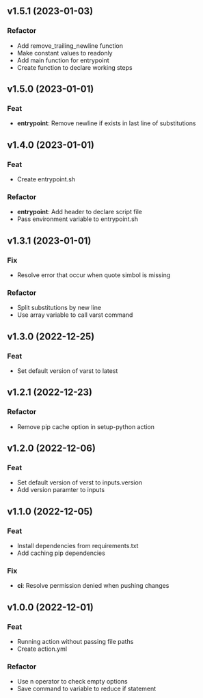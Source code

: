 ## v1.5.1 (2023-01-03)

### Refactor

- Add remove_trailing_newline function
- Make constant values to readonly
- Add main function for entrypoint
- Create function to declare working steps

## v1.5.0 (2023-01-01)

### Feat

- **entrypoint**: Remove newline if exists in last line of substitutions

## v1.4.0 (2023-01-01)

### Feat

- Create entrypoint.sh

### Refactor

- **entrypoint**: Add header to declare script file
- Pass environment variable to entrypoint.sh

## v1.3.1 (2023-01-01)

### Fix

- Resolve error that occur when quote simbol is missing

### Refactor

- Split substitutions by new line
- Use array variable to call varst command

## v1.3.0 (2022-12-25)

### Feat

- Set default version of varst to latest

## v1.2.1 (2022-12-23)

### Refactor

- Remove pip cache option in setup-python action

## v1.2.0 (2022-12-06)

### Feat

- Set default version of verst to inputs.version
- Add version paramter to inputs

## v1.1.0 (2022-12-05)

### Feat

- Install dependencies from requirements.txt
- Add caching pip dependencies

### Fix

- **ci**: Resolve permission denied when pushing changes

## v1.0.0 (2022-12-01)

### Feat

- Running action without passing file paths
- Create action.yml

### Refactor

- Use n operator to check empty options
- Save command to variable to reduce if statement
